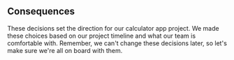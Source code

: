 ## Consequences
These decisions set the direction for our calculator app project. We made these choices based on our project timeline and what our team is comfortable with. Remember, we can't change these decisions later, so let's make sure we're all on board with them.